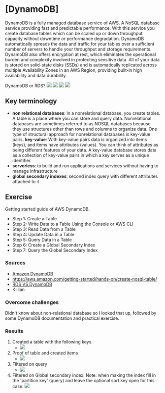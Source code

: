 # [DynamoDB]
DynamoDB is a fully managed database service of AWS. A NoSQL database service providing fast and predictable performance. With this service you create database tables which can be scaled up or down throughput capacity without downtime or performance degradation. DynamoDB automatically spreads the data and traffic for your tables over a sufficient number of servers to handle your throughput and storage requirements. DynamoDB also offers encryption at rest, which eliminates the operational burden and complexity involved in protecting sensitive data. All of your data is stored on solid-state disks (SSDs) and is automatically replicated across multiple Availability Zones in an AWS Region, providing built-in high availability and data durability.

DynamoDB or RDS?
![](../../00_includes/AWS/AWS-14.4/Dy-RDS1.png)
![](../../00_includes/AWS/AWS-14.4/Dy-RDS2.png)
![](../../00_includes/AWS/AWS-14.4/Dy-RDS3.png)
![](../../00_includes/AWS/AWS-14.4/Dy-RDS4.png)

## Key terminology
- **non relational databases**: In a nonrelational database, you create tables. A table is a place where you can store and query data. 
Nonrelational databases are sometimes referred to as NOSQL databases because they use structures other than rows and columns to organize data. One type of structural approach for nonrelational databases is key-value pairs. 
**key-value**: With key-value pairs data is organized into items (keys), and items have attributes (values). You can think of attributes as being different features of your data. A key-value database stores data as a collection of key-value pairs in which a key serves as a unique identifier.
- **serverless**: to build and run applications and services without having to manage infrastructure
- **global secondary indexes**: second index query with different attributes attached to it


## Exercise
Getting started guide of AWS DynamoDB. 
- Step 1: Create a Table
- Step 2: Write Data to a Table Using the Console or AWS CLI
- Step 3: Read Data from a Table
- Step 4: Update Data in a Table
- Step 5: Query Data in a Table
- Step 6: Create a Global Secondary Index
- Step 7: Query the Global Secondary Index


### Sources
- [Amazon DynamoDB](https://aws.amazon.com/dynamodb/)
- https://aws.amazon.com/getting-started/hands-on/create-nosql-table/
- [RDS VS DynamoDB](https://tutorialsdojo.com/amazon-rds-vs-dynamodb/)
- Killian

### Overcome challenges
Didn't know about non-relational database so I looked that up, followed by some DynamoDB documentation and practical exercise. 

### Results
1. Created a table with the following keys. 
   -    ![](../../00_includes/AWS/AWS-14.4/indexsetting.png)
2. Proof of table and created items
   -    ![](../../00_includes/AWS/AWS-14.4/Table1.png)
3. Filtered on query
   -    ![](../../00_includes/AWS/AWS-14.4/queryfilter.png)
4. Filtered on Global secondary index. Note: when making the index fill in the 'partition key' (query) and leave the optional sort key open for this case. 
   ![](../../00_includes/AWS/AWS-14.4/GlbalSecIndex.png)
    


